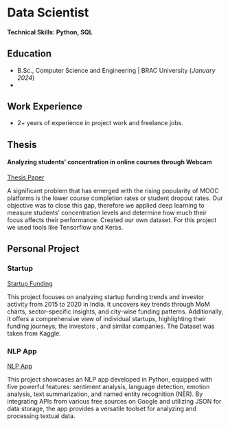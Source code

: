 # Data Scientist

#### Technical Skills: Python, SQL


## Education			        		
- B.Sc., Computer Science and Engineering | BRAC University (_January 2024_)
- 


## Work Experience
- 2+ years of experience in project work and freelance jobs.
 

## Thesis 

#### Analyzing students’ concentration in online courses through Webcam 
[Thesis Paper](file/Thesis.pdf)

A significant problem that has emerged with the rising popularity of MOOC platforms is the lower course completion rates
or student dropout rates. Our objective was to close this gap, therefore we applied deep learning to measure students’
concentration levels and determine how much their focus affects their performance. Created our own dataset.
For this project we used tools like Tensorflow and Keras. 

## Personal Project 

### Startup

[Startup Funding](https://startup-funding.streamlit.app/)

This project focuses on analyzing startup funding trends and investor activity from 2015 to 2020 in India. It uncovers key trends through MoM charts, sector-specific insights, and city-wise funding patterns. Additionally, it offers a comprehensive view of individual startups, highlighting their funding journeys, the investors , and similar companies. The Dataset was taken from Kaggle. 

### NLP App

[NLP App](NLPApp(Gui))

This project showcases an NLP app developed in Python, equipped with five powerful features: sentiment analysis, language detection, emotion analysis, text summarization, and named entity recognition (NER). By integrating APIs from various free sources on Google and utilizing JSON for data storage, the app provides a versatile toolset for analyzing and processing textual data.

